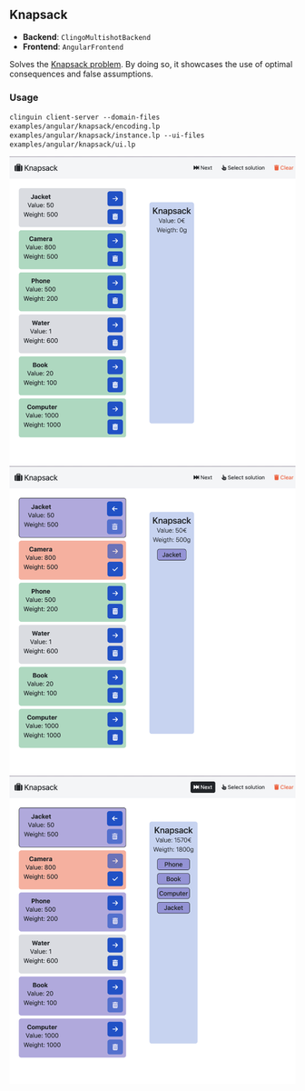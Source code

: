 ## Knapsack

- **Backend**:   `ClingoMultishotBackend`
- **Frontend**:   `AngularFrontend`

Solves the [Knapsack problem](https://developers.google.com/optimization/pack/knapsack#:~:text=In%20the%20knapsack%20problem%2C%20you,can't%20pack%20them%20all.).
By doing so, it showcases the use of optimal consequences and false assumptions.


### Usage

```
clinguin client-server --domain-files examples/angular/knapsack/encoding.lp examples/angular/knapsack/instance.lp --ui-files examples/angular/knapsack/ui.lp
```

![](out1.png)
![](out2.png)
![](out3.png)
